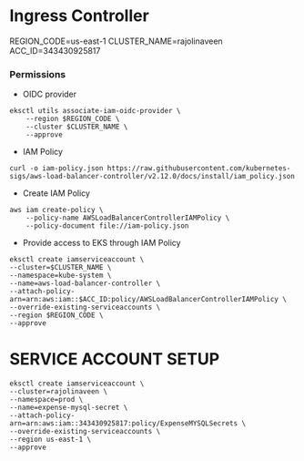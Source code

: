 # Ingress Controller

REGION_CODE=us-east-1
CLUSTER_NAME=rajolinaveen
ACC_ID=343430925817

### Permissions

* OIDC provider
```
eksctl utils associate-iam-oidc-provider \
    --region $REGION_CODE \
    --cluster $CLUSTER_NAME \
    --approve
```
* IAM Policy
```
curl -o iam-policy.json https://raw.githubusercontent.com/kubernetes-sigs/aws-load-balancer-controller/v2.12.0/docs/install/iam_policy.json
```
* Create IAM Policy
```
aws iam create-policy \
    --policy-name AWSLoadBalancerControllerIAMPolicy \
    --policy-document file://iam-policy.json
```
* Provide access to EKS through IAM Policy
```
eksctl create iamserviceaccount \
--cluster=$CLUSTER_NAME \
--namespace=kube-system \
--name=aws-load-balancer-controller \
--attach-policy-arn=arn:aws:iam::$ACC_ID:policy/AWSLoadBalancerControllerIAMPolicy \
--override-existing-serviceaccounts \
--region $REGION_CODE \
--approve
```

# SERVICE ACCOUNT SETUP
```
eksctl create iamserviceaccount \
--cluster=rajolinaveen \
--namespace=prod \
--name=expense-mysql-secret \
--attach-policy-arn=arn:aws:iam::343430925817:policy/ExpenseMYSQLSecrets \
--override-existing-serviceaccounts \
--region us-east-1 \
--approve

```